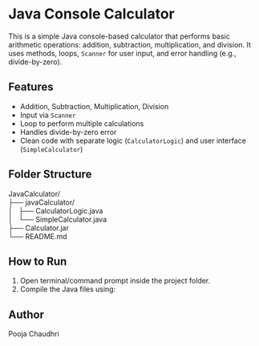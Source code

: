 # Java Console Calculator 

This is a simple Java console-based calculator that performs basic arithmetic operations: addition, subtraction, multiplication, and division. It uses methods, loops, `Scanner` for user input, and error handling (e.g., divide-by-zero).

## Features
- Addition, Subtraction, Multiplication, Division
- Input via `Scanner`
- Loop to perform multiple calculations
- Handles divide-by-zero error
- Clean code with separate logic (`CalculatorLogic`) and user interface (`SimpleCalculator`)

## Folder Structure
JavaCalculator/  
├── javaCalculator/  
│   ├── CalculatorLogic.java  
│   └── SimpleCalculator.java  
├── Calculator.jar  
└── README.md  

## How to Run
1. Open terminal/command prompt inside the project folder.
2. Compile the Java files using:

## Author
Pooja Chaudhri
